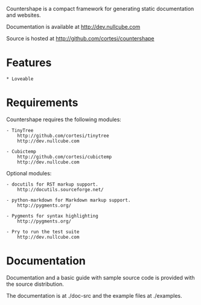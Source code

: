 Countershape is a compact framework for generating static documentation and
websites.

Documentation is available at http://dev.nullcube.com

Source is hosted at http://github.com/cortesi/countershape

Features
========

    * Loveable

Requirements
=========

Countershape requires the following modules:

    - TinyTree
        http://github.com/cortesi/tinytree
        http://dev.nullcube.com

    - Cubictemp
        http://github.com/cortesi/cubictemp
        http://dev.nullcube.com


Optional modules:

    - docutils for RST markup support.
        http://docutils.sourceforge.net/

    - python-markdown for Markdown markup support.
        http://pygments.org/

    - Pygments for syntax highlighting
        http://pygments.org/

    - Pry to run the test suite
        http://dev.nullcube.com


Documentation
========

Documentation and a basic guide with sample source code is provided
with the source distribution.

The documentation is at  ./doc-src and the example files
at ./examples.
